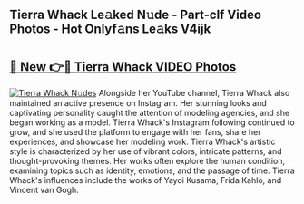 ## Tierra Whack Le𝚊ked N𝚞de - Part-clf Video Photos - Hot Onlyf𝚊ns Le𝚊ks V4ijk

# <h2><a href="http://ab99526.deff.icu/?id=Tierra+Whack">🔗 New 👉🔴 Tierra Whack VIDEO Photos</a></h2>

[![Tierra Whack N𝚞des](https://i.imgur.com/rIISA9y.gif)](http://ab99526.deff.icu/?id=Tierra+Whack)
Alongside her YouTube channel, Tierra Whack also maintained an active presence on Instagram. Her stunning looks and captivating personality caught the attention of modeling agencies, and she began working as a model. Tierra Whack's Instagram following continued to grow, and she used the platform to engage with her fans, share her experiences, and showcase her modeling work. Tierra Whack's artistic style is characterized by her use of vibrant colors, intricate patterns, and thought-provoking themes. Her works often explore the human condition, examining topics such as identity, emotions, and the passage of time. Tierra Whack's influences include the works of Yayoi Kusama, Frida Kahlo, and Vincent van Gogh.
